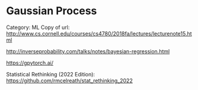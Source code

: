 # Gaussian Process

Category: ML
Copy of url: http://www.cs.cornell.edu/courses/cs4780/2018fa/lectures/lecturenote15.html

http://inverseprobability.com/talks/notes/bayesian-regression.html

https://gpytorch.ai/

Statistical Rethinking (2022 Edition): https://github.com/rmcelreath/stat_rethinking_2022